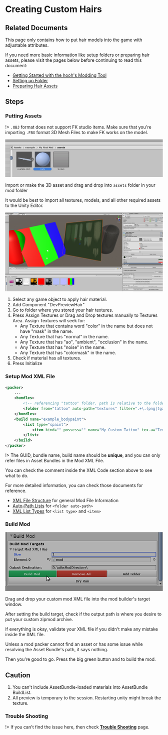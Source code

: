 # Creating Custom Hairs

## Related Documents

This page only contains how to put hair models into the game with adjustable attributes.

If you need more basic information like setup folders or preparing hair assets, please visit the pages below before continuing to read this document:

-   [Getting Started with the hooh's Modding Tool](/getting_started.md)
-   [Setting up Folder](/tutorials/gearing-up.md)
-   [Preparing Hair Assets](/prepping/hair-mesh.md)

## Steps

### Putting Assets

!> `.OBJ` format does not support FK studio items. Make sure that you're importing `.FBX` format 3D Mesh Files to make FK works on the model.

![](imgs/std_00.png)

Import or make the 3D asset and drag and drop into `assets` folder in your mod folder

It would be best to import all textures, models, and all other required assets to the Unity Editor.

![](./imgs/hairpreview.png)

1. Select any game object to apply hair material.
2. Add Component "DevPreviewHair"
3. Go to folder where you stored your hair textures.
4. Press Assign Textures or Drag and Drop textures manually to Textures Area.
   Assign Textures will seek for:
    - Any Texture that contains word "color" in the name but does not have "mask" in the name.
    - Any Texture that has "normal" in the name.
    - Any Texture that has "ao", "ambient", "occlusion" in the name.
    - Any Texture that has "noise" in the name.
    - Any Texture that has "colormask" in the name.
5. Check if material has all textures.
6. Press Initialize

### Setup Mod XML File

```xml
<packer>
	...
    <bundles>
    	<!-- referencing "tattoo" folder. path is relative to the folder  where mod.xml is present -->
        <folder from="tattoo" auto-path="textures" filter=".+\.(png|tga|tif|psd)"/>
	</bundles>
	<build name="example_bodypaint">
		<list type="spaint">
			<item kind="" possess="" name="My Custom Tattoo" tex-a="TextureName" tex-g="TextureName2" thumb="ThumbnailName"/>
		</list>
	</build>
</packer>
```

!> The GUID, bundle name, build name should be **unique**, and you can only refer files in Asset Bundles in the Mod XML File.

You can check the comment inside the XML Code section above to see what to do.

For more detailed information, you can check those documents for reference.

-   [XML File Structure](/technical/xml-file.md) for general Mod File Information
-   [Auto-Path Lists](/technical/autopath-list.md) for `<folder auto-path>`
-   [XML List Types](/technical/category-list.md) for `<list type>` and `<item>`

### Build Mod

![](imgs/mod_00.png)

Drag and drop your custom mod XML file into the mod builder's target window.

After setting the build target, check if the output path is where you desire to put your custom zipmod archive.

If everything is okay, validate your XML file if you didn't make any mistake inside the XML file.

Unless a mod packer cannot find an asset or has some issue while resolving the Asset Bundle's path, it says nothing.

Then you're good to go. Press the big green button and to build the mod.

## Caution

1. You can't include AssetBundle-loaded materials into AssetBundle BuildList.
2. All preview is temporary to the session. Restarting unity might break the texture.

### Trouble Shooting

!> If you can't find the issue here, then check [**Trouble Shooting**](/tutorials/trouble-shooting.md) page.
